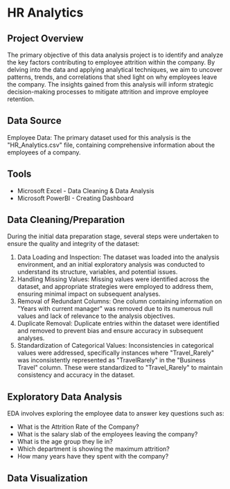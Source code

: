# HR Analytics

## Project Overview

The primary objective of this data analysis project is to identify and analyze the key factors contributing to employee attrition within the company. By delving into the data and applying analytical techniques, we aim to uncover patterns, trends, and correlations that shed light on why employees leave the company. The insights gained from this analysis will inform strategic decision-making processes to mitigate attrition and improve employee retention.

## Data Source

Employee Data: The primary dataset used for this analysis is the "HR_Analytics.csv" file, containing comprehensive information about the employees of a company.

## Tools

- Microsoft Excel - Data Cleaning & Data Analysis
- Microsoft PowerBI - Creating Dashboard

## Data Cleaning/Preparation

During the initial data preparation stage, several steps were undertaken to ensure the quality and integrity of the dataset:

1. Data Loading and Inspection: The dataset was loaded into the analysis environment, and an initial exploratory analysis was conducted to understand its structure, variables, and potential issues.
2. Handling Missing Values: Missing values were identified across the dataset, and appropriate strategies were employed to address them, ensuring minimal impact on subsequent analyses.
3. Removal of Redundant Columns: One column containing information on "Years with current manager" was removed due to its numerous null values and lack of relevance to the analysis objectives.
4. Duplicate Removal: Duplicate entries within the dataset were identified and removed to prevent bias and ensure accuracy in subsequent analyses.
5. Standardization of Categorical Values: Inconsistencies in categorical values were addressed, specifically instances where "Travel_Rarely" was inconsistently represented as "TravelRarely" in the "Business Travel" column. These were standardized to "Travel_Rarely" to maintain consistency and accuracy in the dataset.

## Exploratory Data Analysis

EDA involves exploring the employee data to answer key questions such as:

- What is the Attrition Rate of the Company?
- What is the salary slab of the employees leaving the company?
- What is the age group they lie in?
- Which department is showing the maximum attrition?
- How many years have they spent with the company?

 


## Data Visualization





